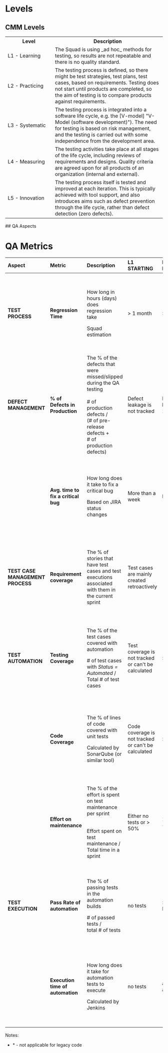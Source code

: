 ﻿# Levels
## CMM Levels
<table>
   <colgroup>
      <col  style="width: 30%" />
      <col  style="width: 70%" />
   </colgroup>
   <tbody>
      <tr>
         <th>Level</th>
         <th>Description</th>
      </tr>
      <tr>
         <td>L1 - Learning</td>
         <td>The Squad is using  _ad hoc_  methods for testing, so results are not repeatable and there is no quality standard.</td>
      </tr>
      <tr>
         <td>L2 - Practicing </td>
         <td>The testing process is defined, so there might be test strategies, test plans, test cases, based on requirements. Testing does not start until products are completed, so the aim of testing is to compare products against requirements.</td>
      </tr>
      <tr>
         <td>L3 - Systematic</td>
         <td>The testing process is integrated into a software life cycle, e.g. the  [V-model] "V-Model (software development)"). The need for testing is based on risk management, and the testing is carried out with some independence from the development area.</td>
      </tr>
      <tr>
         <td>L4 - Measuring</td>
         <td>The testing activities take place at all stages of the life cycle, including reviews of requirements and designs. Quality criteria are agreed upon for all products of an organization (internal and external).</td>
      </tr>
      <tr>
         <td>L5 - Innovation</td>
         <td>The testing process itself is tested and improved at each iteration. This is typically achieved with tool support, and also introduces aims such as defect prevention through the life cycle, rather than defect detection (zero defects).</td>
      </tr>
   </tbody>
</table>
## QA Aspects
<h1 id="-qa-metrics-"><strong>QA Metrics</strong></h1>
<table>
   <thead>
      <tr>
         <th style="text-align:left"><strong>Aspect</strong></th>
         <th style="text-align:left"><strong>Metric</strong></th>
         <th style="text-align:left"><strong>Description</strong></th>
         <th style="text-align:left"><strong>L1 STARTING</strong></th>
         <th style="text-align:left"><strong>L2 PRACTICING</strong></th>
         <th style="text-align:left"><strong>L3 SYSTEMATIC</strong></th>
         <th style="text-align:left"><strong>L4 MEASURING</strong></th>
         <th style="text-align:left"><strong>L5 INNOVATING</strong></th>
         <th style="text-align:left"><strong>Level</strong></th>
         <th style="text-align:left"><strong>Current Value</strong></th>
      </tr>
   </thead>
   <tbody>
      <tr>
         <td style="text-align:left"><strong>TEST PROCESS</strong></td>
         <td style="text-align:left"><strong>Regression Time</strong></td>
         <td style="text-align:left">
            <p>How long in hours (days) does regression take</p>
            <p></p>
            <p>Squad estimation</p>
         </td>
         <td style="text-align:left">&gt; 1 month</td>
         <td style="text-align:left">&gt; 1 week</td>
         <td style="text-align:left">&lt; 4 hours</td>
         <td style="text-align:left">&lt; 2 hours</td>
         <td style="text-align:left">&lt; 1 hour</td>
         <td style="text-align:left">
            <p>- L1</p>
            <p>- L2</p>
            <p>- L3</p>
            <p>- L4</p>
            <p>- L5</p>
            <p>- Skipped</p>
         </td>
         <td style="text-align:left"></td>
      </tr>
      <tr>
         <td style="text-align:left">
            <p><strong>DEFECT MANAGEMENT</strong></p>
            <p></p>
            <p></p>
         </td>
         <td style="text-align:left">
            <p><strong>% of Defects in Production</strong></p>
            <p></p>
            <p></p>
         </td>
         <td style="text-align:left">The % of the defects that were missed/slipped during the QA testing<br><br># of production defects / <br>(# of pre-release defects + <br># of production defects)</td>
         <td style="text-align:left">Defect leakage is not tracked</td>
         <td style="text-align:left">Defect leakage &gt; 15%</td>
         <td style="text-align:left">Defect leakage &lt; 5%</td>
         <td style="text-align:left">Defect leakage &lt; 3%</td>
         <td style="text-align:left">Defect leakage &lt; 1%</td>
         <td style="text-align:left">
            <p>- L1</p>
            <p>- L2</p>
            <p>- L3</p>
            <p>- L4</p>
            <p>- L5</p>
            <p>- Skipped</p>
         </td>
         <td style="text-align:left"></td>
      </tr>
      <tr>
         <td style="text-align:left"></td>
         <td style="text-align:left"><strong>Avg. time to fix a critical bug</strong></td>
         <td style="text-align:left">
            <p>How long does it take to fix a critical bug</p>
            <p></p>
            <p>Based on JIRA status changes </p>
         </td>
         <td style="text-align:left">More than a week</td>
         <td style="text-align:left">Few days</td>
         <td style="text-align:left">A day</td>
         <td style="text-align:left">half a day</td>
         <td style="text-align:left">Few hours</td>
         <td style="text-align:left">
            <p>- L1</p>
            <p>- L2</p>
            <p>- L3</p>
            <p>- L4</p>
            <p>- L5</p>
            <p>- Skipped</p>
         </td>
         <td style="text-align:left"></td>
      </tr>
      <tr>
         <td style="text-align:left"><strong>TEST CASE MANAGEMENT PROCESS</strong></td>
         <td style="text-align:left"><strong>Requirement coverage</strong></td>
         <td style="text-align:left">The % of stories that have test cases and test executions associated with them in the current sprint</td>
         <td style="text-align:left">Test cases are mainly created retroactively</td>
         <td style="text-align:left"><code> </code>&lt; 50%</td>
         <td style="text-align:left">&gt; 90%</td>
         <td style="text-align:left">&gt; 95%</td>
         <td style="text-align:left">= 100%</td>
         <td style="text-align:left">
            <p>- L1</p>
            <p>- L2</p>
            <p>- L3</p>
            <p>- L4</p>
            <p>- L5</p>
            <p>- Skipped</p>
         </td>
         <td style="text-align:left"></td>
      </tr>
      <tr>
         <td style="text-align:left">
            <p><strong>TEST AUTOMATION</strong></p>
            <p></p>
            <p></p>
         </td>
         <td style="text-align:left"><strong>Testing Coverage</strong></td>
         <td style="text-align:left">
            <p>The % of the test cases covered with automation</p>
            <p></p>
            <p># of test cases with <em>Status = Automated</em> /<br>Total # of test cases</p>
         </td>
         <td style="text-align:left">Test coverage is not tracked or can&#39;t be calculated</td>
         <td style="text-align:left">&gt; 20%</td>
         <td style="text-align:left">&gt; 70%</td>
         <td style="text-align:left">&gt; 80%</td>
         <td style="text-align:left">&gt; 95%</td>
         <td style="text-align:left">
            <p>- L1</p>
            <p>- L2</p>
            <p>- L3</p>
            <p>- L4</p>
            <p>- L5</p>
            <p>- Skipped</p>
         </td>
         <td style="text-align:left"></td>
      </tr>
      <tr>
         <td style="text-align:left"></td>
         <td style="text-align:left"><strong>Code Coverage</strong></td>
         <td style="text-align:left">
            <p>The % of lines of code covered with unit tests</p>
            <p></p>
            <p>Calculated by SonarQube (or similar tool)</p>
         </td>
         <td style="text-align:left">Code coverage is not tracked or can&#39;t be calculated</td>
         <td style="text-align:left">&gt; 30%*</td>
         <td style="text-align:left">&gt; 70%*</td>
         <td style="text-align:left">&gt; 80%*</td>
         <td style="text-align:left">&gt; 90%*</td>
         <td style="text-align:left">
            <p>- L1</p>
            <p>- L2</p>
            <p>- L3</p>
            <p>- L4</p>
            <p>- L5</p>
            <p>- Skipped</p>
         </td>
         <td style="text-align:left"></td>
      </tr>
      <tr>
         <td style="text-align:left"></td>
         <td style="text-align:left"><strong>Effort on maintenance</strong></td>
         <td style="text-align:left">
            <p>The % of the effort is spent on test maintenance per sprint</p>
            <p><br>Effort spent on test maintenance / <br>Total time in a sprint</p>
         </td>
         <td style="text-align:left">Either no tests or &gt; 50%</td>
         <td style="text-align:left">15% &lt; effort &lt; 50%</td>
         <td style="text-align:left">&lt; 15%</td>
         <td style="text-align:left">&lt; 10%</td>
         <td style="text-align:left">&lt; 5%</td>
         <td style="text-align:left">
            <p>- L1</p>
            <p>- L2</p>
            <p>- L3</p>
            <p>- L4</p>
            <p>- L5</p>
            <p>- Skipped</p>
         </td>
         <td style="text-align:left"></td>
      </tr>
      <tr>
         <td style="text-align:left"><strong>TEST EXECUTION</strong></td>
         <td style="text-align:left"><strong>Pass Rate of automation</strong></td>
         <td style="text-align:left">
            <p>The % of passing tests in the automation builds</p>
            <p></p>
            <p># of passed tests / <br>total # of tests</p>
         </td>
         <td style="text-align:left">no tests</td>
         <td style="text-align:left">&gt; 50% for E2E tests</td>
         <td style="text-align:left">&gt; 90% for E2E tests</td>
         <td style="text-align:left">&gt; 95% for E2E tests</td>
         <td style="text-align:left">&gt; 99% for E2E tests</td>
         <td style="text-align:left">
            <p>- L1</p>
            <p>- L2</p>
            <p>- L3</p>
            <p>- L4</p>
            <p>- L5</p>
            <p>- Skipped</p>
         </td>
         <td style="text-align:left"></td>
      </tr>
      <tr>
         <td style="text-align:left"></td>
         <td style="text-align:left"><strong>Execution time of automation</strong></td>
         <td style="text-align:left">
            <p>How long does it take for automation tests to execute</p>
            <p></p>
            <p>Calculated by Jenkins </p>
         </td>
         <td style="text-align:left">no tests</td>
         <td style="text-align:left">any time is acceptable</td>
         <td style="text-align:left">&lt; 6h<br>(able to execute nightly)</td>
         <td style="text-align:left">&lt; 4h</td>
         <td style="text-align:left">&lt; 1h</td>
         <td style="text-align:left">
            <p>- L1</p>
            <p>- L2</p>
            <p>- L3</p>
            <p>- L4</p>
            <p>- L5</p>
            <p>- Skipped</p>
         </td>
      </tr>
   </tbody>
</table>
<p>Notes:</p>
<ul>
   <li>* - not applicable for legacy code</li>
</ul>